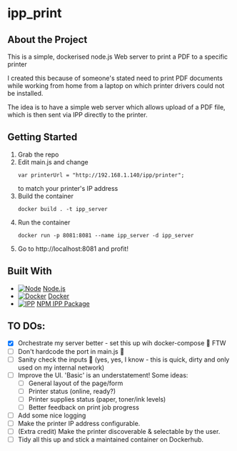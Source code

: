 # ipp_print
## About the Project

This is a simple, dockerised node.js Web server to print a PDF to a specific printer

I created this because of someone's stated need to print PDF documents while working from home from a laptop on which printer drivers could not be installed.

The idea is to have a simple web server which allows upload of a PDF file, which is then sent via IPP directly to the printer.

## Getting Started
1. Grab the repo
2. Edit main.js and change
    ```
    var printerUrl = "http://192.168.1.140/ipp/printer";
    ```
    to match your printer's IP address
3. Build the container
    ```
    docker build . -t ipp_server
    ```
4. Run the container
    ```
    docker run -p 8081:8081 --name ipp_server -d ipp_server
    ```
5. Go to http://localhost:8081 and profit!

## Built With
* [![Node][Node.js]][Node-url] [Node.js][Node-url]
* [![Docker][Docker]][Docker-url] [Docker][Docker-url]
* [![IPP][IPP]][IPP-url] [NPM IPP Package][IPP-url]

## TO DOs:
- [x] Orchestrate my server better - set this up wih docker-compose :vertical_traffic_light: FTW
- [ ] Don't hardcode the port in main.js :shrug:
- [ ] Sanity check the inputs :closed_lock_with_key: (yes, yes, I know - this is quick, dirty and only used on my internal network)
- [ ] Improve the UI.  'Basic' is an understatement! Some ideas:
    - [ ] General layout of the page/form
    - [ ] Printer status (online, ready?)
    - [ ] Printer supplies status (paper, toner/ink levels)
    - [ ] Better feedback on print job progress
- [ ] Add some nice logging
- [ ] Make the printer IP address configurable.
- [ ] (Extra credit) Make the printer discoverable & selectable by the user.
- [ ] Tidy all this up and stick a maintained container on Dockerhub.

[Node.js]: https://nodejs.org/static/images/favicons/favicon.ico
[Docker]: https://www.docker.com/favicon.ico
[IPP]: https://static.npmjs.com/b0f1a8318363185cc2ea6a40ac23eeb2.png
[Node-url]: https://nodejs.org
[Docker-url]: https://www.docker.com
[IPP-url]: https://www.npmjs.com/package/ipp
